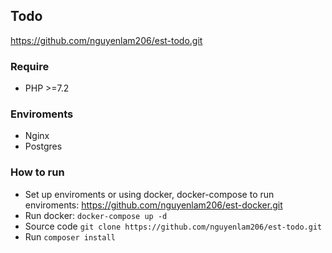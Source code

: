 ## Todo
https://github.com/nguyenlam206/est-todo.git

### Require
- PHP >=7.2

### Enviroments
- Nginx
- Postgres

### How to run
- Set up enviroments or using docker, docker-compose to run enviroments: https://github.com/nguyenlam206/est-docker.git
- Run docker: `docker-compose up -d`
- Source code `git clone https://github.com/nguyenlam206/est-todo.git`
- Run `composer install`